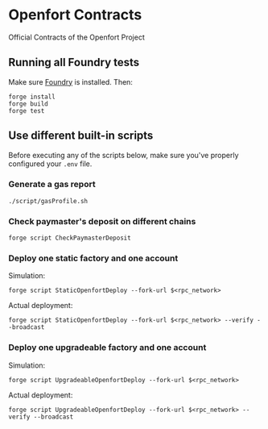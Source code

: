 # Openfort Contracts
Official Contracts of the Openfort Project

## Running all Foundry tests

Make sure [Foundry](https://github.com/foundry-rs/foundry) is installed. Then:

```
forge install
forge build
forge test
```


## Use different built-in scripts

Before executing any of the scripts below, make sure you've properly configured your `.env` file.

### Generate a gas report

```
./script/gasProfile.sh
```

### Check paymaster's deposit on different chains

```
forge script CheckPaymasterDeposit
```

### Deploy one static factory and one account

Simulation:

```
forge script StaticOpenfortDeploy --fork-url $<rpc_network>
```

Actual deployment:

```
forge script StaticOpenfortDeploy --fork-url $<rpc_network> --verify --broadcast
```

### Deploy one upgradeable factory and one account

Simulation:

```
forge script UpgradeableOpenfortDeploy --fork-url $<rpc_network>
```

Actual deployment:
```
forge script UpgradeableOpenfortDeploy --fork-url $<rpc_network> --verify --broadcast
```
